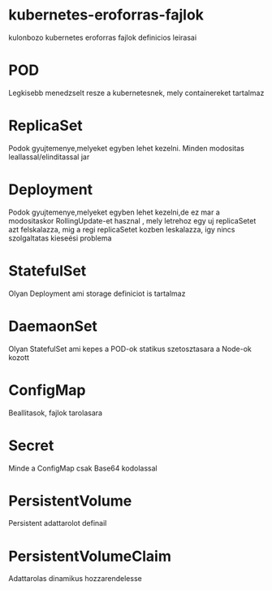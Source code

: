 # kubernetes-eroforras-fajlok
kulonbozo kubernetes eroforras fajlok definicios leirasai

# POD
Legkisebb menedzselt resze a kubernetesnek, mely containereket tartalmaz
# ReplicaSet
Podok gyujtemenye,melyeket egyben lehet kezelni. Minden modositas leallassal/elinditassal jar
# Deployment
Podok gyujtemenye,melyeket egyben lehet kezelni,de ez mar a modositaskor RollingUpdate-et hasznal , mely letrehoz egy uj replicaSetet azt felskalazza, mig a regi replicaSetet kozben leskalazza, igy nincs szolgaltatas kieseési problema
# StatefulSet
Olyan Deployment ami storage definiciot is tartalmaz

# DaemaonSet
Olyan StatefulSet ami kepes  a POD-ok statikus szetosztasara a Node-ok kozott

# ConfigMap
Beallitasok, fajlok tarolasara

# Secret
Minde a ConfigMap csak Base64 kodolassal
# PersistentVolume
Persistent adattarolot definail

# PersistentVolumeClaim
Adattarolas dinamikus hozzarendelesse